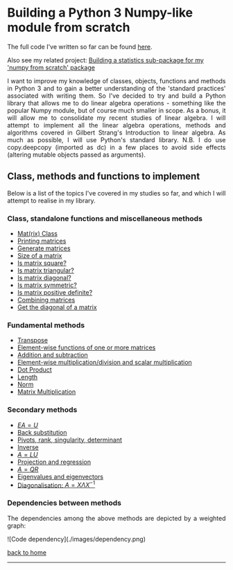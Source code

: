 # Building a Python 3 Numpy-like module from scratch

The full code I've written so far can be found [here](./full_code.md).

Also see my related project: [Building a statistics sub-package for my 'numpy from scratch' package](../stats_from_scratch/stats_from_scratch.md)

<div style="text-align: justify">
<p>I want to improve my knowledge of classes, objects, functions and methods in
Python 3 and to gain a better understanding of the 'standard practices'
associated with writing them. So I've decided to try and build a Python library
that allows me to do linear algebra operations - something like the popular
Numpy module, but of course much smaller in scope. As a bonus, it will allow me
to consolidate my recent studies of linear algebra. I will attempt to implement
all the linear algebra operations, methods and algorithms covered in Gilbert
Strang's Introduction to linear algebra. As much as possible, I will use
Python's standard library. N.B. I do use copy.deepcopy (imported as dc) in a
few places to avoid side effects (altering mutable objects passed as
arguments).</p>
</div>

## Class, methods and functions to implement

<div style="text-align: justify">
<p>Below is a list of the topics I've covered in my studies so far, and which I
will attempt to realise in my library.</p>
</div>

### Class, standalone functions and miscellaneous methods 
- [Mat(rix) Class](./class_and_standalone_functions_-_class_gen_print.md)
- [Printing matrices](./class_and_standalone_functions_-_class_gen_print.md#printing-matrices)
- [Generate matrices](./class_and_standalone_functions_-_class_gen_print.md#generate-matrices)
- [Size of a matrix](./class_and_standalone_functions_-_sq_tri_diag_sym.md#size-of-a-matrix)
- [Is matrix square?](./class_and_standalone_functions_-_sq_tri_diag_sym.md#is-matrix-square)
- [Is matrix triangular?](./class_and_standalone_functions_-_sq_tri_diag_sym.md#is-matrix-lower-triangular)
- [Is matrix diagonal?](./class_and_standalone_functions_-_sq_tri_diag_sym.md#is-matrix-diagonal)
- [Is matrix symmetric?](./class_and_standalone_functions_-_sq_tri_diag_sym.md#is-matrix-symmetric)
- [Is matrix positive definite?](./class_and_standalone_functions_-_sq_tri_diag_sym.md#is-matrix-positive-definite)
- [Combining matrices](./class_and_standalone_functions_-_comb_diag.md#combining-matrices)
- [Get the diagonal of a matrix](./class_and_standalone_functions_-_comb_diag.md#get-the-diagonal-of-a-matrix)

### Fundamental methods
- [Transpose](./transpose.md)
- [Element-wise functions of one or more matrices](./elwise_function.md)
- [Addition and subtraction](./elwise_function.md#addition-and-subtraction)
- [Element-wise multiplication/division and scalar multiplication](./elwise_function.md#elementwise-multiplicationdivision-and-scalar-multiplication)
- [Dot Product](./dot_prod_length_and_mat_multiply.md)
- [Length](./dot_prod_length_and_mat_multiply.md#length)
- [Norm](./dot_prod_length_and_mat_multiply.md#norm)
- [Matrix Multiplication](./dot_prod_length_and_mat_multiply.md#matrix-multiplication)

### Secondary methods 
- [$EA = U$](./elimination.md)
- [Back substitution](./backsub.md)
- [Pivots, rank, singularity, determinant](./rank_piv_sing_det.md)
- [Inverse](./inverse.md)
- [$A = LU$](./lu_factorisation.md)
- [Projection and regression](./projection_and_regression.md)
- [$A = QR$](./qr_factorisation.md)
- [Eigenvalues and eigenvectors](./eigen.md)
- [Diagonalisation: $A = X\Lambda X^{-1}$](./diagonalisation.md)

### Dependencies between methods
<div style="text-align: justify">
<p>The dependencies among the above methods are depicted by a weighted graph:</p>
</div>
![Code dependency](./images/dependency.png)

[back to home](../index.md)

---
<script src="https://utteranc.es/client.js"
        repo="Matt-A-Bennett/Matt-A-Bennett.github.io"
        issue-term="https://matt-a-bennett.github.io/numpy_from_scratch/numpy_from_scratch.html"
        theme="github-light"
        crossorigin="anonymous"
        async>
</script>

